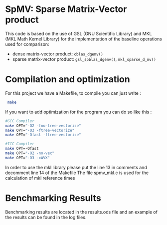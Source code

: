 # SpMV: Sparse Matrix-Vector product

This code is based on the use of GSL (GNU Scientific Library) and MKL 
(MKL Math Kernel Library) for the implementation of the baseline 
operations used for comparison:
- dense matrix-vector product: `cblas_dgemv()`
- sparse matrix-vector product: `gsl_spblas_dgemv()`, `mkl_sparse_d_mv()`


# Compilation and optimization

For this project we have a Makefile, to compile you can just write :

```bash 
 make 
 ```

If you want to add optimization for the program you can do so like this :

```bash 
#GCC Compiler
make OPT="-O2 -fno-tree-vectorize"   
make OPT="-O3 -ftree-vectorize"      
make OPT="-Ofast -ftree-vectorize" 

#ICC Compiler
make OPT=-Ofast     
make OPT="-O2 -no-vec" 
make OPT="-O3 -xAVX"   
 ```

In order to use the mkl library please put the line 13 in comments and 
decomment line 14 of the Makefile
The file spmv_mkl.c is used for the calculation of mkl reference times


# Benchmarking Results 

Benchmarking results are located in the results.ods file and an example of 
the results can be found in the log files.

